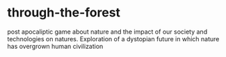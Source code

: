 # through-the-forest
post apocaliptic game about nature and the impact of our society and technologies on natures. Exploration of a dystopian future in which nature has overgrown human civilization
